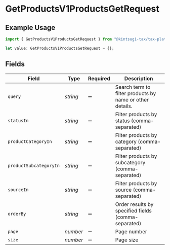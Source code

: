 # GetProductsV1ProductsGetRequest

## Example Usage

```typescript
import { GetProductsV1ProductsGetRequest } from "@kintsugi-tax/tax-platform-sdk/models/operations";

let value: GetProductsV1ProductsGetRequest = {};
```

## Fields

| Field                                                    | Type                                                     | Required                                                 | Description                                              |
| -------------------------------------------------------- | -------------------------------------------------------- | -------------------------------------------------------- | -------------------------------------------------------- |
| `query`                                                  | *string*                                                 | :heavy_minus_sign:                                       | Search term to filter products by name or other details. |
| `statusIn`                                               | *string*                                                 | :heavy_minus_sign:                                       | Filter products by status (comma-separated)              |
| `productCategoryIn`                                      | *string*                                                 | :heavy_minus_sign:                                       | Filter products by category (comma-separated)            |
| `productSubcategoryIn`                                   | *string*                                                 | :heavy_minus_sign:                                       | Filter products by subcategory (comma-separated)         |
| `sourceIn`                                               | *string*                                                 | :heavy_minus_sign:                                       | Filter products by source (comma-separated)              |
| `orderBy`                                                | *string*                                                 | :heavy_minus_sign:                                       | Order results by specified fields (comma-separated)      |
| `page`                                                   | *number*                                                 | :heavy_minus_sign:                                       | Page number                                              |
| `size`                                                   | *number*                                                 | :heavy_minus_sign:                                       | Page size                                                |